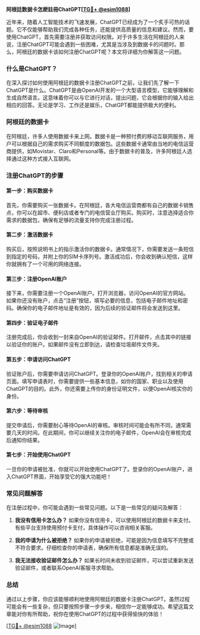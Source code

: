 **阿根廷数据卡怎麽註冊ChatGPT[[TG💪+ @esim1088](https://t.me/s/esim1088)]**

近年来，随着人工智能技术的飞速发展，ChatGPT已经成为了一个炙手可热的话题。它不仅能够帮助我们完成各种任务，还能提供高质量的信息和建议。然而，要使用ChatGPT，首先需要注册并获取访问权限。对于许多生活在阿根廷的人来说，注册ChatGPT可能会遇到一些困难，尤其是当涉及到数据卡的问题时。那么，阿根廷的数据卡该如何注册ChatGPT呢？本文将详细为你解答这一问题。

### 什么是ChatGPT？

在深入探讨如何使用阿根廷的数据卡注册ChatGPT之前，让我们先了解一下ChatGPT是什么。ChatGPT是由OpenAI开发的一个大型语言模型，它能够理解和生成自然语言。这意味着你可以与它进行对话，提出问题，它会根据你的输入给出相应的回答。无论是学习、工作还是娱乐，ChatGPT都能提供极大的便利。

### 阿根廷的数据卡

在阿根廷，许多人使用数据卡来上网。数据卡是一种预付费的移动互联网服务，用户可以根据自己的需求购买不同额度的数据包。这些数据卡通常由当地的电信运营商提供，如Movistar、Claro和Personal等。由于数据卡的普及，许多阿根廷人选择通过这种方式接入互联网。

### 注册ChatGPT的步骤

#### 第一步：购买数据卡

首先，你需要购买一张数据卡。在阿根廷，各大电信运营商都有自己的数据卡销售点，你可以在超市、便利店或者专门的电信营业厅购买。购买时，注意选择适合你需求的数据包，确保有足够的流量支持你完成注册过程。

#### 第二步：激活数据卡

购买后，按照说明书上的指示激活你的数据卡。通常情况下，你需要发送一条短信到指定的号码，并附上你的SIM卡序列号。激活成功后，你会收到确认短信，这样你就拥有了一个可用的网络连接。

#### 第三步：注册OpenAI账户

接下来，你需要注册一个OpenAI账户。打开浏览器，访问OpenAI的官方网站。如果你还没有账户，点击“注册”按钮，填写必要的信息，包括电子邮件地址和密码。确保你的电子邮件地址是有效的，因为后续的验证邮件将会发送到这里。

#### 第四步：验证电子邮件

注册完成后，你会收到一封来自OpenAI的验证邮件。打开邮件，点击其中的链接以验证你的账户。如果邮件没有立即到达，请检查垃圾邮件文件夹。

#### 第五步：申请访问ChatGPT

验证账户后，你需要申请访问ChatGPT。登录你的OpenAI账户，找到相关的申请页面。填写申请表时，你需要提供一些基本信息，如你的国家、职业以及使用ChatGPT的目的。此外，你还需要上传你的身份证明文件，以便OpenAI核实你的身份。

#### 第六步：等待审核

提交申请后，你需要耐心等待OpenAI的审核。审核时间可能会有所不同，通常需要几天的时间。在此期间，你可以继续关注你的电子邮件，OpenAI会在审核完成后通知你结果。

#### 第七步：开始使用ChatGPT

一旦你的申请被批准，你就可以开始使用ChatGPT了。登录你的OpenAI账户，进入ChatGPT界面，开始享受它的强大功能吧！

### 常见问题解答

在注册过程中，你可能会遇到一些常见问题。以下是一些常见的疑问及解答：

1. **我没有信用卡怎么办？**
   如果你没有信用卡，可以使用阿根廷的数据卡来支付。有些平台支持使用预付卡支付，具体操作可以咨询相关客服。

2. **我的申请为什么被拒绝？**
   如果你的申请被拒绝，可能是因为信息填写不完整或不符合要求。仔细检查你的申请表，确保所有信息都是准确无误的。

3. **我无法接收验证邮件怎么办？**
   如果长时间未收到验证邮件，可以尝试重新发送验证邮件，或者联系OpenAI客服寻求帮助。

### 总结

通过以上步骤，你应该能够顺利地使用阿根廷的数据卡注册ChatGPT。虽然过程可能会有一些复杂，但只要按照步骤一步步来，相信你一定能够成功。希望这篇文章能对你有所帮助，祝你在使用ChatGPT的过程中获得愉快的体验！

[[TG💪+ @esim1088](https://t.me/s/esim1088) ![Image](https://i.postimg.cc/4NQfJmqS/Snipaste-2025-05-13-00-14-12.png)]